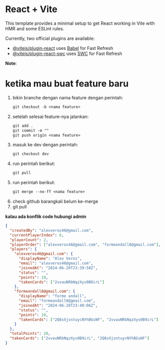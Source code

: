 # React + Vite

This template provides a minimal setup to get React working in Vite with HMR and some ESLint rules.

Currently, two official plugins are available:

- [@vitejs/plugin-react](https://github.com/vitejs/vite-plugin-react/blob/main/packages/plugin-react/README.md) uses [Babel](https://babeljs.io/) for Fast Refresh
- [@vitejs/plugin-react-swc](https://github.com/vitejs/vite-plugin-react-swc) uses [SWC](https://swc.rs/) for Fast Refresh

**Note**:
# ketika mau buat feature baru
1. bikin branche dengan nama feature dengan perintah:
    ```txt
    git checkout -b <nama feature>
    ```
2. setelah selesai feature-nya jalankan:
    ```txt
    git add .
    git commit -m ""
    git push origin <nama feature>
    ```
3. masuk ke dev dengan perintah:
    ```txt
    git checkout dev
    ```
4. run perintah berikut:
    ```txt
    git pull
    ```
5. run perintah berikut:
    ```txt
    git merge --no-ff <nama feature>
    ```
6. check github barangkali belum ke-merge
7. git pull

**kalau ada konflik code hubungi admin**

```json
{
  "createdBy": "alexveros46@gmail.com",
  "currentPlayerIndex": 0,
  "playerCount": 2,
  "playerOrder": ["alexveros46@gmail.com", "formeandall8@gmail.com"],
  "players": {
    "alexveros46@gmail.com": {
      "displayName": "Alex Veros",
      "email": "alexveros46@gmail.com",
      "joinedAt": "2024-06-20T23:39:58Z",
      "status": "",
      "points": 10,
      "takenCards": ["2vvauNRbNqzXys0B9irL"]
    },
    "formeandall8@gmail.com": {
      "displayName": "forme andall",
      "email": "formeandall8@gmail.com",
      "joinedAt": "2024-06-20T23:40:06Z",
      "status": "",
      "points": 10,
      "takenCards": ["2Q8xXjsntuycNYhBGsNF", "2vvauNRbNqzXys0B9irL"]
    }
  },
  "totalPoints": 20,
  "takenCards": ["2vvauNRbNqzXys0B9irL", "2Q8xXjsntuycNYhBGsNF"]
}


```
